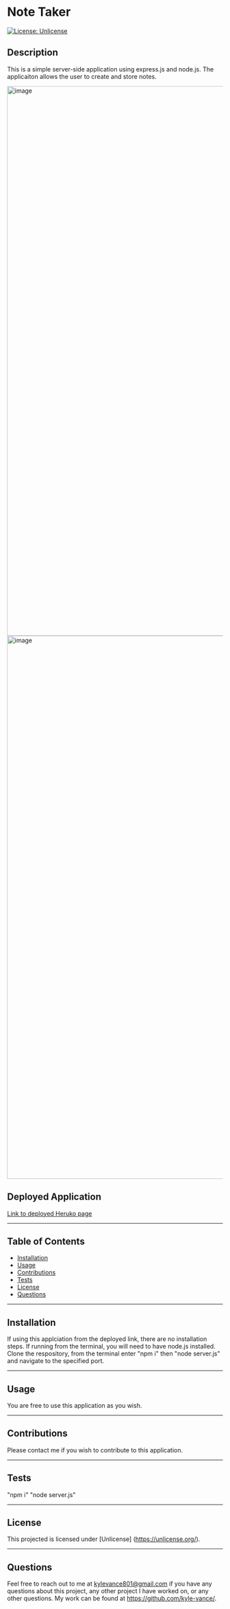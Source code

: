 # Note Taker

  [![License: Unlicense](https://img.shields.io/badge/license-Unlicense-blue.svg)](http://unlicense.org/)

## Description
This is a simple server-side application using express.js and node.js. The applicaiton allows the user to create and store notes.

<img width="1280" alt="image" src="https://user-images.githubusercontent.com/105682564/192025008-202b505a-3916-46b9-9584-66c7abffb1fc.png">
<img width="1265" alt="image" src="https://user-images.githubusercontent.com/105682564/192024945-f6198436-3842-440c-b6a4-90869616e4e1.png">

## Deployed Application
<a href="https://note-taker-kylevance.herokuapp.com/">Link to deployed Heruko page</a>




---

## Table of Contents
  - [Installation](#installation)
  - [Usage](#usage)
  - [Contributions](#contributions)
  - [Tests](#tests)
  - [License](#license)
  - [Questions](#questions)

  --- 

## Installation 
If using this applciation from the deployed link, there are no installation steps. If running from the terminal, you will need to have node.js installed. Clone the respository, from the terminal enter "npm i" then "node server.js" and navigate to the specified port. 

---

## Usage 
You are free to use this application as you wish.

---

## Contributions
Please contact me if you wish to contribute to this application.

---

## Tests
"npm i" "node server.js"

---

## License
This projected is licensed under [Unlicense] (https://unlicense.org/).

---

## Questions
Feel free to reach out to me at kylevance801@gmail.com if you have any questions about this project, any other project I have worked on, or any other questions. My work can be found at https://github.com/kyle-vance/.
